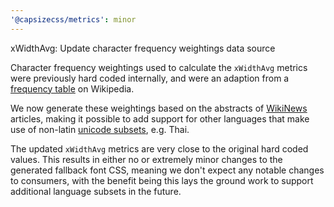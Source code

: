 ```yaml
---
'@capsizecss/metrics': minor
---
```


xWidthAvg: Update character frequency weightings data source

Character frequency weightings used to calculate the `xWidthAvg` metrics were previously hard coded internally, and were an adaption from a [frequency table] on Wikipedia.

We now generate these weightings based on the abstracts of [WikiNews] articles, making it possible to add support for other languages that make use of non-latin [unicode subsets], e.g. Thai.

The updated `xWidthAvg` metrics are very close to the original hard coded values.
This results in either no or extremely minor changes to the generated fallback font CSS, meaning we don't expect any notable changes to consumers, with the benefit being this lays the ground work to support additional language subsets in the future.

[frequency table]: https://en.wikipedia.org/wiki/Letter_frequency#Relative_frequencies_of_letters_in_other_languages
[WikiNews]: https://wikinews.org/
[unicode subsets]: https://www.utf8icons.com/subsets